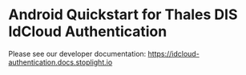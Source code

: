 # Android Quickstart for Thales DIS IdCloud Authentication

Please see our developer documentation: https://idcloud-authentication.docs.stoplight.io
